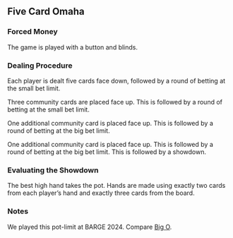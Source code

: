 Five Card Omaha
------------------------------------------------

### Forced Money

The game is played with a button and blinds.

### Dealing Procedure

Each player is dealt five cards face down, followed by a round of betting at the
small bet limit.

Three community cards are placed face up. This is followed by a round of betting
at the small bet limit.

One additional community card is placed face up. This is followed by a round of
betting at the big bet limit.

One additional community card is placed face up. This is followed by a round of
betting at the big bet limit. This is followed by a showdown.

### Evaluating the Showdown

The best high hand takes the pot. Hands are made using exactly two cards from
each player’s hand and exactly three cards from the board.

### Notes

We played this pot-limit at BARGE 2024. Compare [Big O](./big-o.md).
